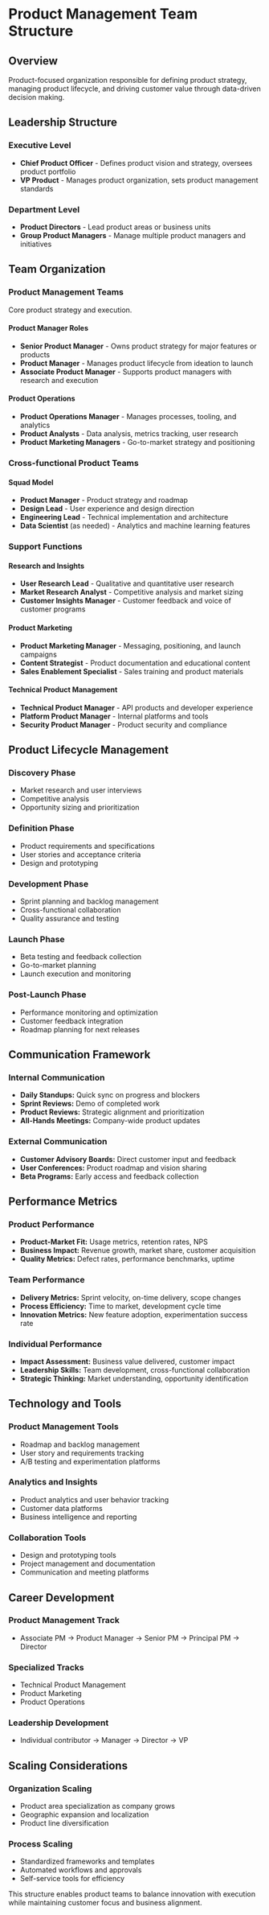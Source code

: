 # Product Management Team Structure

## Overview
Product-focused organization responsible for defining product strategy, managing product lifecycle, and driving customer value through data-driven decision making.

## Leadership Structure

### Executive Level
- **Chief Product Officer** - Defines product vision and strategy, oversees product portfolio
- **VP Product** - Manages product organization, sets product management standards

### Department Level
- **Product Directors** - Lead product areas or business units
- **Group Product Managers** - Manage multiple product managers and initiatives

## Team Organization

### Product Management Teams
Core product strategy and execution.

#### Product Manager Roles
- **Senior Product Manager** - Owns product strategy for major features or products
- **Product Manager** - Manages product lifecycle from ideation to launch
- **Associate Product Manager** - Supports product managers with research and execution

#### Product Operations
- **Product Operations Manager** - Manages processes, tooling, and analytics
- **Product Analysts** - Data analysis, metrics tracking, user research
- **Product Marketing Managers** - Go-to-market strategy and positioning

### Cross-functional Product Teams

#### Squad Model
- **Product Manager** - Product strategy and roadmap
- **Design Lead** - User experience and design direction
- **Engineering Lead** - Technical implementation and architecture
- **Data Scientist** (as needed) - Analytics and machine learning features

### Support Functions

#### Research and Insights
- **User Research Lead** - Qualitative and quantitative user research
- **Market Research Analyst** - Competitive analysis and market sizing
- **Customer Insights Manager** - Customer feedback and voice of customer programs

#### Product Marketing
- **Product Marketing Manager** - Messaging, positioning, and launch campaigns
- **Content Strategist** - Product documentation and educational content
- **Sales Enablement Specialist** - Sales training and product materials

#### Technical Product Management
- **Technical Product Manager** - API products and developer experience
- **Platform Product Manager** - Internal platforms and tools
- **Security Product Manager** - Product security and compliance

## Product Lifecycle Management

### Discovery Phase
- Market research and user interviews
- Competitive analysis
- Opportunity sizing and prioritization

### Definition Phase
- Product requirements and specifications
- User stories and acceptance criteria
- Design and prototyping

### Development Phase
- Sprint planning and backlog management
- Cross-functional collaboration
- Quality assurance and testing

### Launch Phase
- Beta testing and feedback collection
- Go-to-market planning
- Launch execution and monitoring

### Post-Launch Phase
- Performance monitoring and optimization
- Customer feedback integration
- Roadmap planning for next releases

## Communication Framework

### Internal Communication
- **Daily Standups:** Quick sync on progress and blockers
- **Sprint Reviews:** Demo of completed work
- **Product Reviews:** Strategic alignment and prioritization
- **All-Hands Meetings:** Company-wide product updates

### External Communication
- **Customer Advisory Boards:** Direct customer input and feedback
- **User Conferences:** Product roadmap and vision sharing
- **Beta Programs:** Early access and feedback collection

## Performance Metrics

### Product Performance
- **Product-Market Fit:** Usage metrics, retention rates, NPS
- **Business Impact:** Revenue growth, market share, customer acquisition
- **Quality Metrics:** Defect rates, performance benchmarks, uptime

### Team Performance
- **Delivery Metrics:** Sprint velocity, on-time delivery, scope changes
- **Process Efficiency:** Time to market, development cycle time
- **Innovation Metrics:** New feature adoption, experimentation success rate

### Individual Performance
- **Impact Assessment:** Business value delivered, customer impact
- **Leadership Skills:** Team development, cross-functional collaboration
- **Strategic Thinking:** Market understanding, opportunity identification

## Technology and Tools

### Product Management Tools
- Roadmap and backlog management
- User story and requirements tracking
- A/B testing and experimentation platforms

### Analytics and Insights
- Product analytics and user behavior tracking
- Customer data platforms
- Business intelligence and reporting

### Collaboration Tools
- Design and prototyping tools
- Project management and documentation
- Communication and meeting platforms

## Career Development

### Product Management Track
- Associate PM → Product Manager → Senior PM → Principal PM → Director

### Specialized Tracks
- Technical Product Management
- Product Marketing
- Product Operations

### Leadership Development
- Individual contributor → Manager → Director → VP

## Scaling Considerations

### Organization Scaling
- Product area specialization as company grows
- Geographic expansion and localization
- Product line diversification

### Process Scaling
- Standardized frameworks and templates
- Automated workflows and approvals
- Self-service tools for efficiency

This structure enables product teams to balance innovation with execution while maintaining customer focus and business alignment.